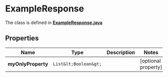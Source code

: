 

# ExampleResponse

The class is defined in **[ExampleResponse.java](../../src/main/java/org/openapitools/model/ExampleResponse.java)**

## Properties

Name | Type | Description | Notes
------------ | ------------- | ------------- | -------------
**myOnlyProperty** | `List&lt;Boolean&gt;` |  |  [optional property]



